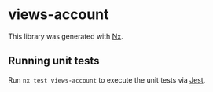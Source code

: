 # views-account

This library was generated with [Nx](https://nx.dev).

## Running unit tests

Run `nx test views-account` to execute the unit tests via [Jest](https://jestjs.io).
